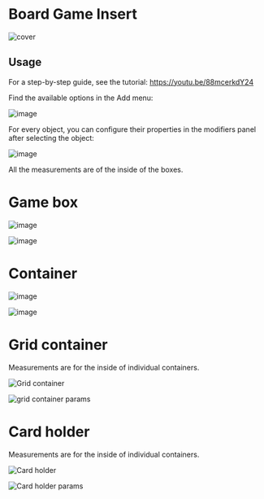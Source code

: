 # Board Game Insert

![cover](https://github.com/user-attachments/assets/df39aa02-6e44-448d-b800-ca72c50418c8)

## Usage

For a step-by-step guide, see the tutorial: https://youtu.be/88mcerkdY24

Find the available options in the Add menu:

![image](https://github.com/user-attachments/assets/53bb5a35-ab48-4234-8ec7-fa38cc0bd219)

For every object, you can configure their properties in the modifiers panel after selecting the object:

![image](https://github.com/user-attachments/assets/d23c0736-6221-42d2-8545-133c15538e13)

All the measurements are of the inside of the boxes.

# Game box

![image](https://github.com/user-attachments/assets/ffbce491-3fa1-44f5-b611-f431a41f8e28)

![image](https://github.com/user-attachments/assets/d983fd88-cfd0-4258-9f92-d249d3985928)


# Container

![image](https://github.com/user-attachments/assets/2bd08a21-c9df-4e3c-ab28-b43ca6fe9b42)

![image](https://github.com/user-attachments/assets/e95b0019-c3c5-4504-80bd-173ff73e565a)

# Grid container

Measurements are for the inside of individual containers.

![Grid container](https://github.com/user-attachments/assets/88f69a5d-cc91-4a8e-8a45-d2ddddc1f16e)

![grid container params](https://github.com/user-attachments/assets/52a632e8-5a74-44dd-8dba-90fe07ed808b)

# Card holder

Measurements are for the inside of individual containers.

![Card holder](https://github.com/user-attachments/assets/622692e3-de93-4db7-b28a-e84784c5cf9b)

![Card holder params](https://github.com/user-attachments/assets/613d99f8-cdd9-419a-9717-7d3d0d9525f1)
